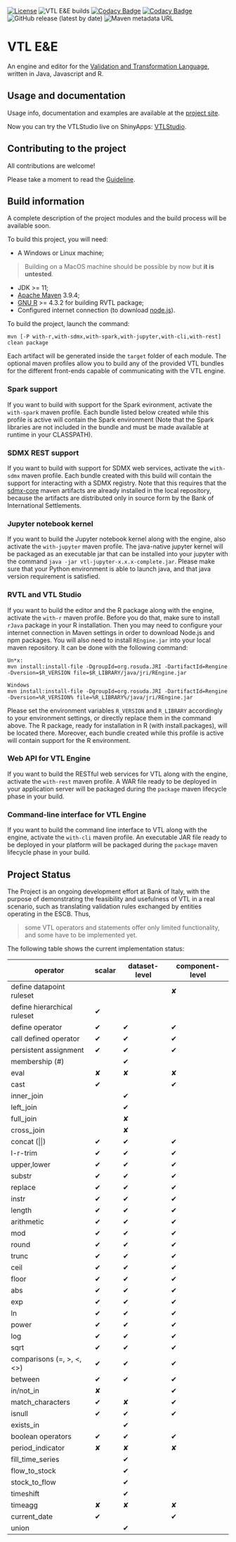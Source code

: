 [![License](https://img.shields.io/badge/license-EUPL-green)](https://joinup.ec.europa.eu/collection/eupl/eupl-text-eupl-12)
![VTL E&E builds](https://github.com/vpinna80/VTL/actions/workflows/maven.yml/badge.svg)
[![Codacy Badge](https://app.codacy.com/project/badge/Grade/c20a3a19b6744db191d9dd1b1b3a8cbf)](https://www.codacy.com/manual/valentino.pinna/VTL?utm_source=github.com&amp;utm_medium=referral&amp;utm_content=vpinna80/VTL&amp;utm_campaign=Badge_Grade)
[![Codacy Badge](https://app.codacy.com/project/badge/Coverage/c20a3a19b6744db191d9dd1b1b3a8cbf)](https://app.codacy.com/gh/vpinna80/VTL/dashboard?utm_source=gh&utm_medium=referral&utm_content=&utm_campaign=Badge_coverage)
![GitHub release (latest by date)](https://img.shields.io/github/v/release/vpinna80/VTL?label=github-release)
![Maven metadata URL](https://img.shields.io/maven-metadata/v?label=maven-release&metadataUrl=https%3A%2F%2Frepo1.maven.org%2Fmaven2%2Fit%2Fbancaditalia%2Foss%2Fvtl%2Fvtl%2Fmaven-metadata.xml)

# VTL E&E

An engine and editor for the 
[Validation and Transformation Language](https://sdmx.org/?page_id=5096), 
written in Java, Javascript and R.

## Usage and documentation

Usage info, documentation and examples are available at the
[project site](http://vpinna80.github.io/VTL/).

Now you can try the VTLStudio live on ShinyApps: [VTLStudio](https://vpinna80.shinyapps.io/vtlStudio/).

## Contributing to the project

All contributions are welcome!

Please take a moment to read the [Guideline](CONTRIBUTING.md).

## Build information

A complete description of the project modules and the build process will be available soon.

To build this project, you will need:

* A Windows or Linux machine;

> Building on a MacOS machine should be possible by now but **it is untested**.

* JDK >= 11;
* [Apache Maven](https://maven.apache.org/) 3.9.4;
* [GNU R](https://www.r-project.org/) >= 4.3.2 for building RVTL package;
* Configured internet connection (to download [node.js](https://nodejs.org/)).

To build the project, launch the command:

    mvn [-P with-r,with-sdmx,with-spark,with-jupyter,with-cli,with-rest] clean package

Each artifact will be generated inside the `target` folder of each module.
The optional maven profiles allow you to build any of the provided VTL bundles for
the different front-ends capable of communicating with the VTL engine.

### Spark support

If you want to build with support for the Spark evironment, activate the 
`with-spark` maven profile. Each bundle listed below created while this profile is
active will contain the Spark environment (Note that the Spark libraries are not
included in the bundle and must be made available at runtime in your CLASSPATH).

### SDMX REST support

If you want to build with support for SDMX web services, activate the
`with-sdmx` maven profile. Each bundle created with this build will contain the support
for interacting with a SDMX registry. Note that this requires that the 
[sdmx-core](https://github.com/bis-med-it/sdmx-core) maven artifacts are already installed 
in the local repository, because the artifacts are distributed only in source form 
by the Bank of International Settlements.

### Jupyter notebook kernel

If you want to build the Jupyter notebook kernel along with the engine, also activate the 
`with-jupyter` maven profile. The java-native jupyter kernel will be packaged as an
executable jar that can be installed into your jupyter with the command
`java -jar vtl-jupyter-x.x.x-complete.jar`. Please make sure that your Python environment
is able to launch java, and that java version requirement is satisfied.

### RVTL and VTL Studio

If you want to build the editor and the R package along with the engine, activate the 
`with-r` maven profile. Before you do that, make sure to install `rJava` package in your 
R installation. Then you may need to configure your internet connection in Maven settings
in order to download Node.js and npm packages. You will also need to install `REngine.jar`
into your local maven repository. It can be done with the following command:

```
Un*x:
mvn install:install-file -DgroupId=org.rosuda.JRI -DartifactId=Rengine -Dversion=$R_VERSION file=$R_LIBRARY/java/jri/REngine.jar

Windows
mvn install:install-file -DgroupId=org.rosuda.JRI -DartifactId=Rengine -Dversion=%R_VERSION% file=%R_LIBRARY%/java/jri/REngine.jar
```

Please set the environment variables `R_VERSION` and `R_LIBRARY` accordingly
to your environment settings, or directly replace them in the command above.
The R package, ready for installation in R (with install.packages), 
will be located there. Moreover, each bundle created while this profile is
active will contain support for the R environment.

### Web API for VTL Engine

If you want to build the RESTful web services for VTL along with the engine, activate the
`with-rest` maven profile. A WAR file ready to be deployed in your application server
will be packaged during the `package` maven lifecycle phase in your build.

### Command-line interface for VTL Engine

If you want to build the command line interface to VTL along with the engine, activate the
`with-cli` maven profile. An executable JAR file ready to be deployed in your platform 
will be packaged during the `package` maven lifecycle phase in your build.

## Project Status

The Project is an ongoing development effort at Bank of Italy, with the 
purpose of demonstrating the feasibility and usefulness of VTL in a real 
scenario, such as translating validation rules exchanged by entities 
operating in the ESCB. Thus,

> some VTL operators and statements offer only limited functionality,
and some have to be implemented yet.

The following table shows the current implementation status:

| operator | scalar  | dataset-level | component-level |
| -------- | ------- | ------------- | --------------- |
| define datapoint ruleset    |           |           | &#10008;  |
| define hierarchical ruleset | &#10004;  |           |           |
| define operator             | &#10004;  | &#10004;  | &#10004;  |
| call defined operator       | &#10004;  | &#10004;  | &#10004;  |
| persistent assignment       | &#10004;  | &#10004;  | &#10004;  |
| membership (#)              |           | &#10004;  |           |
| eval                        | &#10008;  | &#10008;  | &#10008;  |
| cast                        | &#10004;  |           | &#10004;  |
| inner_join                  |           | &#10004;  |           |
| left_join                   |           | &#10004;  |           |
| full_join                   |           | &#10008;  |           |
| cross_join                  |           | &#10008;  |           |
| concat (&#124;&#124;)       | &#10004;  | &#10004;  | &#10004;  |
| l-r-trim                    | &#10004;  | &#10004;  | &#10004;  |
| upper,lower                 | &#10004;  | &#10004;  | &#10004;  |
| substr                      | &#10004;  | &#10004;  | &#10004;  |
| replace                     | &#10004;  | &#10004;  | &#10004;  |
| instr                       | &#10004;  | &#10004;  | &#10004;  |
| length                      | &#10004;  | &#10004;  | &#10004;  |
| arithmetic                  | &#10004;  | &#10004;  | &#10004;  |
| mod                         | &#10004;  | &#10004;  | &#10004;  |
| round                       | &#10004;  | &#10004;  | &#10004;  |
| trunc                       | &#10004;  | &#10004;  | &#10004;  |
| ceil                        | &#10004;  | &#10004;  | &#10004;  |
| floor                       | &#10004;  | &#10004;  | &#10004;  |
| abs                         | &#10004;  | &#10004;  | &#10004;  |
| exp                         | &#10004;  | &#10004;  | &#10004;  |
| ln                          | &#10004;  | &#10004;  | &#10004;  |
| power                       | &#10004;  | &#10004;  | &#10004;  |
| log                         | &#10004;  | &#10004;  | &#10004;  |
| sqrt                        | &#10004;  | &#10004;  | &#10004;  |
| comparisons (=, >, <, <>)   | &#10004;  | &#10004;  | &#10004;  |
| between                     | &#10004;  | &#10004;  | &#10004;  |
| in/not_in                   | &#10008;  |           | &#10004;  |
| match_characters            | &#10004;  | &#10008;  | &#10004;  |
| isnull                      | &#10004;  | &#10004;  | &#10004;  |
| exists_in                   |           | &#10004;  |           |
| boolean operators           | &#10004;  | &#10004;  | &#10004;  |
| period_indicator            | &#10008;  | &#10008;  | &#10008;  |
| fill_time_series            |           | &#10004;  |           |
| flow_to_stock               |           | &#10004;  |           |
| stock_to_flow               |           | &#10004;  |           |
| timeshift                   |           | &#10004;  |           |
| timeagg                     | &#10008;  | &#10008;  | &#10008;  |
| current_date                | &#10004;  |           | &#10004;  |
| union                       |           | &#10004;  |           |
